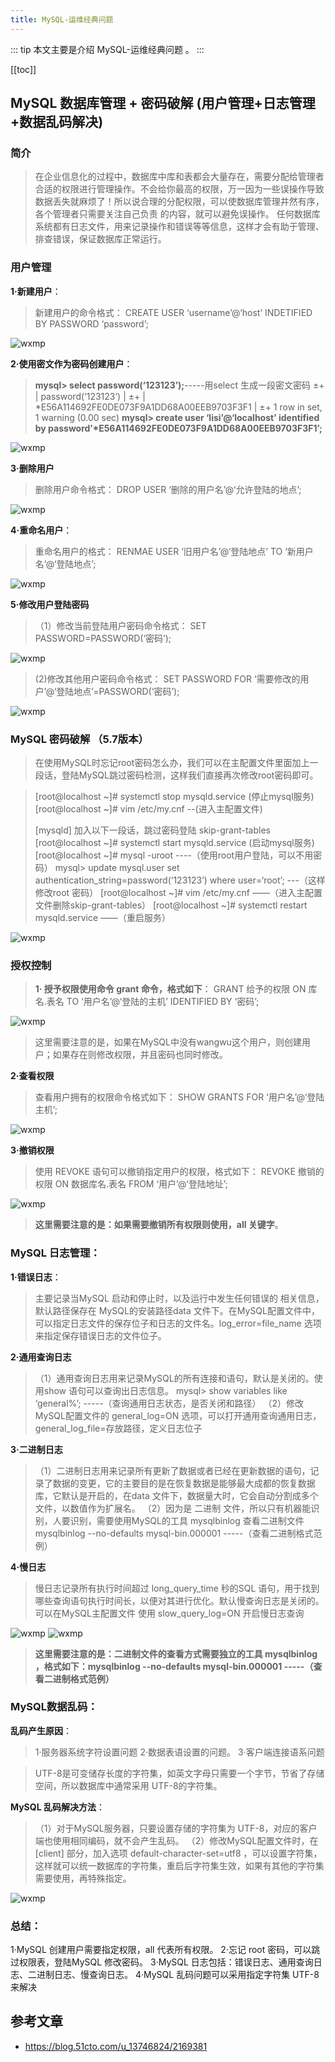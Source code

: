 ```yaml
---
title: MySQL-运维经典问题
---
```


::: tip
本文主要是介绍 MySQL-运维经典问题 。
:::

[[toc]]

##  MySQL 数据库管理 + 密码破解 (用户管理+日志管理+数据乱码解决)
### 简介




> 在企业信息化的过程中，数据库中库和表都会大量存在，需要分配给管理者合适的权限进行管理操作。不会给你最高的权限，万一因为一些误操作导致数据丢失就麻烦了！所以说合理的分配权限，可以使数据库管理井然有序，各个管理者只需要关注自己负责 的内容，就可以避免误操作。
> 任何数据库系统都有日志文件，用来记录操作和错误等等信息，这样才会有助于管理、排查错误，保证数据库正常运行。



### 用户管理

**1·新建用户**：

> 新建用户的命令格式：
> CREATE USER ‘username’@‘host’ INDETIFIED BY PASSWORD ‘password’;



<img class= "zoom-custom-imgs" :src="$withBase('/assets/img/mysqlop/basic/commdeal-1.png')" alt="wxmp">



**2·使用密文作为密码创建用户**：

> **mysql> select password(‘123123’);**-----用select 生成一段密文密码
> ±+
> | password(‘123123’) |
> ±+
> | *E56A114692FE0DE073F9A1DD68A00EEB9703F3F1 |
> ±+
> 1 row in set, 1 warning (0.00 sec)
> **mysql> create user ‘lisi’@‘localhost’ identified by password’\*E56A114692FE0DE073F9A1DD68A00EEB9703F3F1’;**



<img class= "zoom-custom-imgs" :src="$withBase('/assets/img/mysqlop/basic/commdeal-2.png')" alt="wxmp">



**3·删除用户**

> 删除用户命令格式：
> DROP USER ‘删除的用户名’@‘允许登陆的地点’;



<img class= "zoom-custom-imgs" :src="$withBase('/assets/img/mysqlop/basic/commdeal-3.png')" alt="wxmp">



**4·重命名用户**：

> 重命名用户的格式：
> RENMAE USER ‘旧用户名’@‘登陆地点’ TO ‘新用户名’@‘登陆地点’;



<img class= "zoom-custom-imgs" :src="$withBase('/assets/img/mysqlop/basic/commdeal-4.png')" alt="wxmp">



**5·修改用户登陆密码**

> （1）修改当前登陆用户密码命令格式：
> SET PASSWORD=PASSWORD(‘密码’);



<img class= "zoom-custom-imgs" :src="$withBase('/assets/img/mysqlop/basic/commdeal-5.png')" alt="wxmp">



> (2)修改其他用户密码命令格式：
> SET PASSWORD FOR ‘需要修改的用户’@‘登陆地点’=PASSWORD(‘密码’);



<img class= "zoom-custom-imgs" :src="$withBase('/assets/img/mysqlop/basic/commdeal-6.png')" alt="wxmp">



### MySQL 密码破解 （5.7版本）

> 在使用MySQL时忘记root密码怎么办，我们可以在主配置文件里面加上一段话，登陆MySQL跳过密码检测，这样我们直接再次修改root密码即可。



> [root@localhost ~]# systemctl stop mysqld.service (停止mysql服务)
> [root@localhost ~]# vim /etc/my.cnf --(进入主配置文件)
>
> [mysqld]
> 加入以下一段话，跳过密码登陆
> skip-grant-tables
> [root@localhost ~]# systemctl start mysqld.service (启动mysql服务)
> [root@localhost ~]# mysql -uroot ----（使用root用户登陆，可以不用密码）
> mysql> update mysql.user set authentication_string=password(‘123123’) where user=‘root’; ---（这样修改root 密码）
> [root@localhost ~]# vim /etc/my.cnf ——（进入主配置文件删除skip-grant-tables）
> [root@localhost ~]# systemctl restart mysqld.service ——（重启服务）



<img class= "zoom-custom-imgs" :src="$withBase('/assets/img/mysqlop/basic/commdeal-7.png')" alt="wxmp">



### 授权控制

> **1· 授予权限使用命令 grant 命令，格式如下**：
> GRANT 给予的权限 ON 库名.表名 TO ‘用户名’@‘登陆的主机’ IDENTIFIED BY ‘密码’;



<img class= "zoom-custom-imgs" :src="$withBase('/assets/img/mysqlop/basic/commdeal-8.png')" alt="wxmp">



> 这里需要注意的是，如果在MySQL中没有wangwu这个用户，则创建用户；如果存在则修改权限，并且密码也同时修改。




**2·查看权限**

> 查看用户拥有的权限命令格式如下：
> SHOW GRANTS FOR ‘用户名’@‘登陆主机’;



<img class= "zoom-custom-imgs" :src="$withBase('/assets/img/mysqlop/basic/commdeal-9.png')" alt="wxmp">



**3·撤销权限**

> 使用 REVOKE 语句可以撤销指定用户的权限，格式如下：
> REVOKE 撤销的权限 ON 数据库名.表名 FROM ‘用户’@‘登陆地址’;



<img class= "zoom-custom-imgs" :src="$withBase('/assets/img/mysqlop/basic/commdeal-10.png')" alt="wxmp">



> **这里需要注意的是：如果需要撤销所有权限则使用，all 关键字**。



### MySQL 日志管理：

**1·错误日志**：

> 主要记录当MySQL 启动和停止时，以及运行中发生任何错误的 相关信息，默认路径保存在 MySQL的安装路径data 文件下。在MySQL配置文件中，可以指定日志文件的保存位子和日志的文件名。log_error=file_name 选项来指定保存错误日志的文件位子。



**2·通用查询日志**

> （1）通用查询日志用来记录MySQL的所有连接和语句，默认是关闭的。使用show 语句可以查询出日志信息。
> mysql> show variables like ‘general%’; -----（查询通用日志状态，是否关闭和路径）
> （2）修改MySQL配置文件的 general_log=ON 选项，可以打开通用查询通用日志，general_log_file=存放路径，定义日志位子



**3·二进制日志**

> （1）二进制日志用来记录所有更新了数据或者已经在更新数据的语句，记录了数据的变更，它的主要目的是在恢复数据是能够最大成都的恢复数据库，它默认是开启的，在data 文件下，数据量大时，它会自动分割成多个文件，以数值作为扩展名。
> （2）因为是 二进制 文件，所以只有机器能识别，人要识别，需要使用MySQL的工具 mysqlbinlog 查看二进制文件
> mysqlbinlog --no-defaults mysql-bin.000001 -----（查看二进制格式范例）



**4·慢日志**

> 慢日志记录所有执行时间超过 long_query_time 秒的SQL 语句，用于找到哪些查询语句执行时间长，以便对其进行优化。默认慢查询日志是关闭的。可以在MySQL主配置文件 使用 slow_query_log=ON 开启慢日志查询



<img class= "zoom-custom-imgs" :src="$withBase('/assets/img/mysqlop/basic/commdeal-11.png')" alt="wxmp">



<img class= "zoom-custom-imgs" :src="$withBase('/assets/img/mysqlop/basic/commdeal-12.png')" alt="wxmp">



> **这里需要注意的是：二进制文件的查看方式需要独立的工具 mysqlbinlog ，格式如下：mysqlbinlog --no-defaults mysql-bin.000001 -----（查看二进制格式范例）**



### MySQL数据乱码：

**乱码产生原因**：

> 1·服务器系统字符设置问题
> 2·数据表语设置的问题。
> 3·客户端连接语系问题



> UTF-8是可变储存长度的字符集，如英文字母只需要一个字节，节省了存储空间，所以数据库中通常采用 UTF-8的字符集。



**MySQL 乱码解决方法**：

> （1）对于MySQL服务器，只要设置存储的字符集为 UTF-8，对应的客户端也使用相同编码，就不会产生乱码。
> （2）修改MySQL配置文件时，在 [client] 部分，加入选项 default-character-set=utf8 ，可以设置字符集，这样就可以统一数据库的字符集，重启后字符集生效，如果有其他的字符集需要使用，再特殊指定。



<img class= "zoom-custom-imgs" :src="$withBase('/assets/img/mysqlop/basic/commdeal-13.png')" alt="wxmp">



### 总结：

1·MySQL 创建用户需要指定权限，all 代表所有权限。
2·忘记 root 密码，可以跳过权限表，登陆MySQL 修改密码。
3·MySQL 日志包括：错误日志、通用查询日志、二进制日志、慢查询日志。
4·MySQL 乱码问题可以采用指定字符集 UTF-8 来解决

## 参考文章
* https://blog.51cto.com/u_13746824/2169381